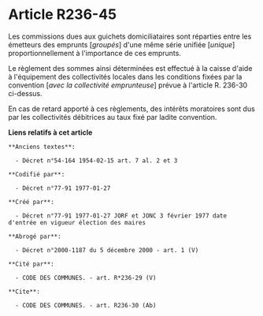# Article R236-45

Les commissions dues aux guichets domiciliataires sont réparties entre les émetteurs des emprunts [*groupés*] d'une même
série unifiée [*unique*] proportionnellement à l'importance de ces emprunts. 

Le règlement des sommes ainsi déterminées est effectué à la caisse d'aide à l'équipement des collectivités locales dans les
conditions fixées par la convention [*avec la collectivité emprunteuse*] prévue à l'article R. 236-30 ci-dessus. 

En cas de retard apporté à ces règlements, des intérêts moratoires sont dus par les collectivités débitrices au taux fixé par
ladite convention.

**Liens relatifs à cet article**

	**Anciens textes**:

	  - Décret n°54-164 1954-02-15 art. 7 al. 2 et 3

	**Codifié par**:

	  - Décret n°77-91 1977-01-27

	**Créé par**:

	  - Décret n°77-91 1977-01-27 JORF et JONC 3 février 1977 date d'entrée en vigueur élection des maires

	**Abrogé par**:

	  - Décret n°2000-1187 du 5 décembre 2000 - art. 1 (V)

	**Cité par**:

	  - CODE DES COMMUNES. - art. R*236-29 (V)

	**Cite**:

	  - CODE DES COMMUNES. - art. R236-30 (Ab)
